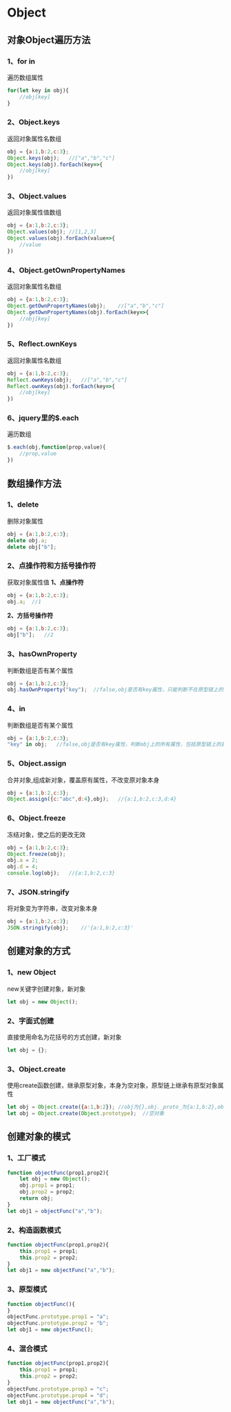 # Object
## 对象Object遍历方法
### 1、for in
遍历数组属性
```javascript
for(let key in obj){
	//obj[key]
}
```
### 2、Object.keys
返回对象属性名数组
```javascript
obj = {a:1,b:2,c:3};
Object.keys(obj);	//["a","b","c"]
Object.keys(obj).forEach(key=>{
	//obj[key]
})
```
### 3、Object.values
返回对象属性值数组
```javascript
obj = {a:1,b:2,c:3};
Object.values(obj);	//[1,2,3]
Object.values(obj).forEach(value=>{
	//value
})
```
### 4、Object.getOwnPropertyNames
返回对象属性名数组
```javascript
obj = {a:1,b:2,c:3};
Object.getOwnPropertyNames(obj);	//["a","b","c"]
Object.getOwnPropertyNames(obj).forEach(key=>{
	//obj[key]
})
```
### 5、Reflect.ownKeys
返回对象属性名数组
```javascript
obj = {a:1,b:2,c:3};
Reflect.ownKeys(obj);	//["a","b","c"]
Reflect.ownKeys(obj).forEach(key=>{
	//obj[key]
})
```
### 6、jquery里的$.each
遍历数组
```javascript
$.each(obj,function(prop,value){
	//prop,value
})
```

## 数组操作方法
### 1、delete
删除对象属性
```javascript
obj = {a:1,b:2,c:3};
delete obj.a;
delete obj["b"];
```
### 2、点操作符和方括号操作符
获取对象属性值
**1、点操作符**
```javascript
obj = {a:1,b:2,c:3};
obj.a;	//1
```
**2、方括号操作符**
```javascript
obj = {a:1,b:2,c:3};
obj["b"];	//2
```
### 3、hasOwnProperty
判断数组是否有某个属性
```javascript
obj = {a:1,b:2,c:3};
obj.hasOwnProperty("key");	//false,obj是否有key属性，只能判断不在原型链上的属性，返回true或false
```
### 4、in
判断数组是否有某个属性
```javascript
obj = {a:1,b:2,c:3};
"key" in obj;	//false,obj是否有key属性，判断obj上的所有属性，包括原型链上的属性，返回true或false
```
### 5、Object.assign
合并对象,组成新对象，覆盖原有属性，不改变原对象本身
```javascript
obj = {a:1,b:2,c:3};
Object.assign({c:"abc",d:4},obj);	//{a:1,b:2,c:3,d:4}
```
### 6、Object.freeze
冻结对象，使之后的更改无效
```javascript
obj = {a:1,b:2,c:3};
Object.freeze(obj);
obj.a = 2;
obj.d = 4;
console.log(obj);	//{a:1,b:2,c:3}
```
### 7、JSON.stringify
将对象变为字符串，改变对象本身
```javascript
obj = {a:1,b:2,c:3};
JSON.stringify(obj);	//'{a:1,b:2,c:3}'
```
## 创建对象的方式
### 1、new Object
new关键字创建对象，新对象
```javascript
let obj = new Object();
```
### 2、字面式创建
直接使用命名为花括号的方式创建，新对象
```javascript
let obj = {};
```
### 3、Object.create
使用create函数创建，继承原型对象，本身为空对象，原型链上继承有原型对象属性
```javascript
let obj = Object.create({a:1,b:2});	//obj为{},obj._proto_为{a:1,b:2},obj.a为1;
let obj = Object.create(Object.prototype);	//空对象
```
## 创建对象的模式
### 1、工厂模式
```javascript
function objectFunc(prop1,prop2){
	let obj = new Object();
	obj.prop1 = prop1;
	obj.prop2 = prop2;
	return obj;
}
let obj1 = objectFunc("a","b");
```
### 2、构造函数模式
```javascript
function objectFunc(prop1,prop2){
	this.prop1 = prop1;
	this.prop2 = prop2;
}
let obj1 = new objectFunc("a","b");
```
### 3、原型模式
```javascript
function objectFunc(){
}
objectFunc.prototype.prop1 = "a";
objectFunc.prototype.prop2 = "b";
let obj1 = new objectFunc();
```
### 4、混合模式
```javascript
function objectFunc(prop1,prop2){
	this.prop1 = prop1;
	this.prop2 = prop2;
}
objectFunc.prototype.prop3 = "c";
objectFunc.prototype.prop4 = "d";
let obj1 = new objectFunc("a","b");
```